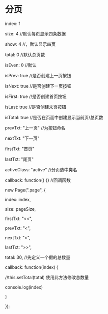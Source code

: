 # 分页

<p>index: 1 </p>
<p>size: 4 //默认每页显示四条数据</p>
<p>show: 4 //，默认显示四页</p>
<p>total: 0 //默认总页数</p>
<p>isEven: 0 //默认</p>
<p>isPrev: true //是否创建上一页按钮</p>
<p>isNext: true //是否创建下一页按钮</p>
<p>isFirst: true //是否创建首页按钮</p>
<p>isLast: true //是否创建未页按钮</p>
<p>isTotal: true //是否在页面中创建显示当前页/总页数</p>
<p>prevTxt: "上一页" //为按钮命名</p>
<p>nextTxt: "下一页"</p>
<p>firstTxt: "首页"</p>
<p>lastTxt: "尾页"</p>
<p>activeClass: "active" //分页选中类名</p>
<p>callback: function() {} //回调函数</p>
<p>new Page(".page", {</p>
<p>	index: index,</p>
<p>	size: pageSize,</p>
<p>	firstTxt: "&lt;&lt;",</p>
<p>	prevTxt: "&lt;",</p>
<p>	nextTxt: "&gt;",</p>
<p>	lastTxt: "&gt;&gt;",</p>
<p>	total: 30, //先定义一个假的总数量</p>
<p>	callback: function(index) {</p>
<p>		//this.setTotal(total) 使用此方法修改总数量</p>
<p>		console.log(index)</p>
<p>	}</p>
<p>});</p>

